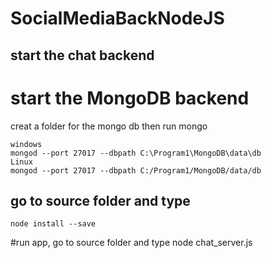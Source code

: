 # SocialMediaBackNodeJS

## start the chat backend
    
# start the MongoDB backend
creat a folder for the mongo db then run mongo

    windows
    mongod --port 27017 --dbpath C:\Program1\MongoDB\data\db
    Linux
    mongod --port 27017 --dbpath C:/Program1/MongoDB/data/db
    

## go to source folder and type
    node install --save
    
#run app, go to source folder and type
    node chat_server.js